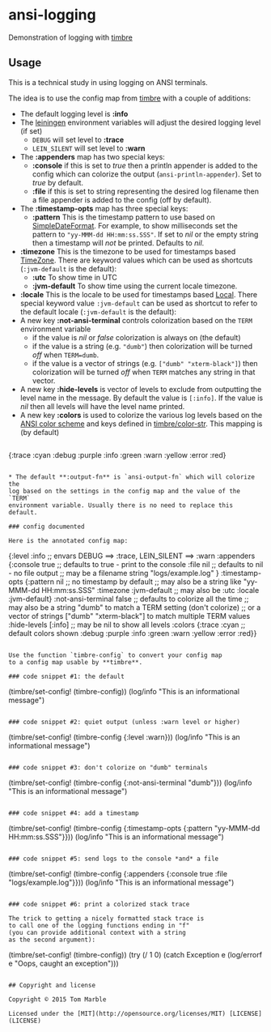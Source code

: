# ansi-logging

Demonstration of logging with [timbre](https://github.com/ptaoussanis/timbre/)

## Usage

This is a technical study in using logging on ANSI terminals.

The idea is to use the config map from [timbre](https://github.com/ptaoussanis/timbre/)
with a couple of additions:

* The default logging level is **:info**
* The [leiningen](https://github.com/technomancy/leiningen/) environment
  variables will adjust the desired logging level (if set)
  * `DEBUG` will set level to **:trace**
  * `LEIN_SILENT` will set level to **:warn**
* The **:appenders** map has two special keys:
  * **:console** if this is set to *true* then a println appender is
    added to the config which can colorize the output (`ansi-println-appender`).
    Set to *true* by default.
  * **:file** if this is set to string representing the desired log filename
    then a file appender is added to the config (off by default).
* The **:timestamp-opts** map has three special keys:
  * **:pattern** This is the timestamp pattern to use based on [SimpleDateFormat](http://docs.oracle.com/javase/8/docs/api/java/text/SimpleDateFormat.html).
     For example, to show milliseconds set the pattern
     to `"yy-MMM-dd HH:mm:ss.SSS"`. If set to *nil* or the empty string then
     a timestamp will *not* be printed. Defaults to *nil*.
 * **:timezone** This is the timezone to be used for timestamps based
     [TimeZone](http://docs.oracle.com/javase/8/docs/api/java/util/TimeZone.html). There are keyword values which can be used as shortcuts (`:jvm-default` is the default):
    * **:utc** To show time in UTC
    * **:jvm-default** To show time using the current locale timezone.
 * **:locale** This is the locale to be used for timestamps based
     [Local](http://docs.oracle.com/javase/8/docs/api/java/util/Locale.html). There special keyword value `:jvm-default` can be used as shortcut to refer to the default locale (`:jvm-default` is the default):
* A new key **:not-ansi-terminal** controls colorization based on the `TERM` environment variable
  * if the value is *nil* or *false* colorization is always on (the default)
  * if the value is a string (e.g. `"dumb"`) then colorization will be turned
    *off* when `TERM=dumb`.
  * if the value is a vector of strings (e.g. `["dumb" "xterm-black"]`) then
    colorization will be turned *off* when `TERM` matches any string in that
    vector.
* A new key **:hide-levels** is vector of levels to exclude from
  outputting the level name in the message. By default the value
  is `[:info]`. If the value is *nil* then all levels will have the
  level name printed.
* A new key **:colors** is used to colorize the various log levels
  based on the [ANSI color scheme](https://en.wikipedia.org/wiki/ANSI_escape_code#Colors)
  and keys defined in [timbre/color-str](https://github.com/ptaoussanis/timbre/blob/master/src/taoensso/timbre.cljx#L549). This mapping is (by default)
  ````
{:trace :cyan
 :debug :purple
 :info :green
 :warn :yellow
 :error :red}
  ````

* The default **:output-fn** is `ansi-output-fn` which will colorize the
  log based on the settings in the config map and the value of the `TERM`
  environment variable. Usually there is no need to replace this default.

### config documented

Here is the annotated config map:

````
{:level :info ;; envars DEBUG ==> :trace, LEIN_SILENT ==> :warn
 :appenders {:console true ;; defaults to true - print to the console
             :file nil ;; defaults to nil - no file output
              ;; may be a filename string "logs/example.log"
              }
 :timestamp-opts {:pattern nil ;; no timestamp by default
                    ;; may also be a string like "yy-MMM-dd HH:mm:ss.SSS"
                  :timezone :jvm-default ;; may also be :utc
                  :locale :jvm-default}
 :not-ansi-terminal false ;; defaults to colorize all the time
   ;; may also be a string "dumb" to match a TERM setting (don't colorize)
   ;; or a vector of strings ["dumb" "xterm-black"] to match multiple TERM values
 :hide-levels [:info] ;; may be nil to show all levels
 :colors {:trace :cyan ;; default colors shown
          :debug :purple
          :info :green
          :warn :yellow
          :error :red}}
````

Use the function `timbre-config` to convert your config map
to a config map usable by **timbre**.

### code snippet #1: the default

````
(timbre/set-config! (timbre-config))
(log/info "This is an informational message")
````

### code snippet #2: quiet output (unless :warn level or higher)

````
(timbre/set-config! (timbre-config {:level :warn}))
(log/info "This is an informational message")
````

### code snippet #3: don't colorize on "dumb" terminals

````
(timbre/set-config! (timbre-config {:not-ansi-terminal "dumb"}))
(log/info "This is an informational message")
````

### code snippet #4: add a timestamp

````
(timbre/set-config! (timbre-config {:timestamp-opts {:pattern "yy-MMM-dd HH:mm:ss.SSS"}}))
(log/info "This is an informational message")
````

### code snippet #5: send logs to the console *and* a file

````
(timbre/set-config! (timbre-config {:appenders
                                    {:console true
                                     :file "logs/example.log"}}))
(log/info "This is an informational message")
````

### code snippet #6: print a colorized stack trace

The trick to getting a nicely formatted stack trace is
to call one of the logging functions ending in "f"
(you can provide additional context with a string
as the second argument):

````
(timbre/set-config! (timbre-config))
(try
  (/ 1 0)
  (catch Exception e
    (log/errorf e "Oops, caught an exception")))
````

## Copyright and license

Copyright © 2015 Tom Marble

Licensed under the [MIT](http://opensource.org/licenses/MIT) [LICENSE](LICENSE)
